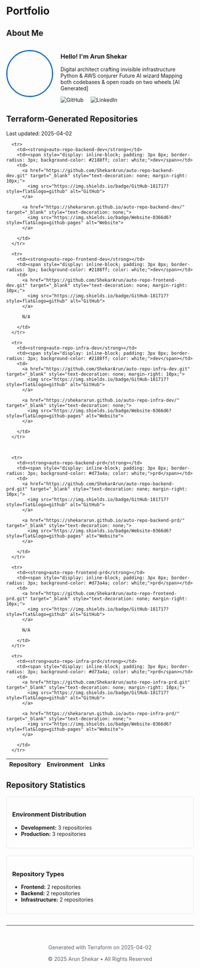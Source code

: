 # Portfolio

## About Me

<div style="display: flex; align-items: center; gap: 20px; margin-bottom: 30px;">
  <img src="https://github.com/ShekarArun.png" style="width: 120px; height: 120px; border-radius: 50%; object-fit: cover; border: 3px solid #0366d6;">
  <div>
    <h3>Hello! I'm Arun Shekar</h3>
    <p>Digital architect crafting invisible infrastructure
Python & AWS conjurer
Future AI wizard
Mapping both codebases & open roads on two wheels
[AI Generated]</p>
    <div style="margin-top: 10px;">
      <a href="https://github.com/ShekarArun" target="_blank" style="text-decoration: none; margin-right: 15px;">
        <img src="https://img.shields.io/badge/GitHub-%23181717.svg?style=for-the-badge&logo=github&logoColor=white" alt="GitHub">
      </a>
      <a href="https://linkedin.com/in/arun-shekar" target="_blank" style="text-decoration: none; margin-right: 15px;">
        <img src="https://img.shields.io/badge/LinkedIn-%230077B5.svg?style=for-the-badge&logo=linkedin&logoColor=white" alt="LinkedIn">
      </a>
    </div>
  </div>
</div>

## Terraform-Generated Repositories

<p>Last updated: 2025-04-02</p>

<table>
  <thead>
    <tr>
      <th>Repository</th>
      <th>Environment</th>
      <th>Links</th>
    </tr>
  </thead>
  <tbody>
    
      
      <tr>
        <td><strong>auto-repo-backend-dev</strong></td>
        <td><span style="display: inline-block; padding: 3px 8px; border-radius: 3px; background-color: #2188ff; color: white;">dev</span></td>
        <td>
          <a href="https://github.com/ShekarArun/auto-repo-backend-dev.git" target="_blank" style="text-decoration: none; margin-right: 10px;">
            <img src="https://img.shields.io/badge/GitHub-181717?style=flat&logo=github" alt="GitHub">
          </a>
          
          <a href="https://shekararun.github.io/auto-repo-backend-dev/" target="_blank" style="text-decoration: none;">
            <img src="https://img.shields.io/badge/Website-0366d6?style=flat&logo=github-pages" alt="Website">
          </a>
          
        </td>
      </tr>
      
      <tr>
        <td><strong>auto-repo-frontend-dev</strong></td>
        <td><span style="display: inline-block; padding: 3px 8px; border-radius: 3px; background-color: #2188ff; color: white;">dev</span></td>
        <td>
          <a href="https://github.com/ShekarArun/auto-repo-frontend-dev.git" target="_blank" style="text-decoration: none; margin-right: 10px;">
            <img src="https://img.shields.io/badge/GitHub-181717?style=flat&logo=github" alt="GitHub">
          </a>
          
          N/A
          
        </td>
      </tr>
      
      <tr>
        <td><strong>auto-repo-infra-dev</strong></td>
        <td><span style="display: inline-block; padding: 3px 8px; border-radius: 3px; background-color: #2188ff; color: white;">dev</span></td>
        <td>
          <a href="https://github.com/ShekarArun/auto-repo-infra-dev.git" target="_blank" style="text-decoration: none; margin-right: 10px;">
            <img src="https://img.shields.io/badge/GitHub-181717?style=flat&logo=github" alt="GitHub">
          </a>
          
          <a href="https://shekararun.github.io/auto-repo-infra-dev/" target="_blank" style="text-decoration: none;">
            <img src="https://img.shields.io/badge/Website-0366d6?style=flat&logo=github-pages" alt="Website">
          </a>
          
        </td>
      </tr>
      
    
      
      <tr>
        <td><strong>auto-repo-backend-prd</strong></td>
        <td><span style="display: inline-block; padding: 3px 8px; border-radius: 3px; background-color: #d73a4a; color: white;">prd</span></td>
        <td>
          <a href="https://github.com/ShekarArun/auto-repo-backend-prd.git" target="_blank" style="text-decoration: none; margin-right: 10px;">
            <img src="https://img.shields.io/badge/GitHub-181717?style=flat&logo=github" alt="GitHub">
          </a>
          
          <a href="https://shekararun.github.io/auto-repo-backend-prd/" target="_blank" style="text-decoration: none;">
            <img src="https://img.shields.io/badge/Website-0366d6?style=flat&logo=github-pages" alt="Website">
          </a>
          
        </td>
      </tr>
      
      <tr>
        <td><strong>auto-repo-frontend-prd</strong></td>
        <td><span style="display: inline-block; padding: 3px 8px; border-radius: 3px; background-color: #d73a4a; color: white;">prd</span></td>
        <td>
          <a href="https://github.com/ShekarArun/auto-repo-frontend-prd.git" target="_blank" style="text-decoration: none; margin-right: 10px;">
            <img src="https://img.shields.io/badge/GitHub-181717?style=flat&logo=github" alt="GitHub">
          </a>
          
          N/A
          
        </td>
      </tr>
      
      <tr>
        <td><strong>auto-repo-infra-prd</strong></td>
        <td><span style="display: inline-block; padding: 3px 8px; border-radius: 3px; background-color: #d73a4a; color: white;">prd</span></td>
        <td>
          <a href="https://github.com/ShekarArun/auto-repo-infra-prd.git" target="_blank" style="text-decoration: none; margin-right: 10px;">
            <img src="https://img.shields.io/badge/GitHub-181717?style=flat&logo=github" alt="GitHub">
          </a>
          
          <a href="https://shekararun.github.io/auto-repo-infra-prd/" target="_blank" style="text-decoration: none;">
            <img src="https://img.shields.io/badge/Website-0366d6?style=flat&logo=github-pages" alt="Website">
          </a>
          
        </td>
      </tr>
      
    
  </tbody>
</table>

## Repository Statistics

<div style="display: flex; flex-wrap: wrap; gap: 20px; margin-bottom: 30px;">
  <div style="flex: 1; min-width: 250px; padding: 15px; border: 1px solid #e1e4e8; border-radius: 6px;">
    <h3>Environment Distribution</h3>
    <ul>
      <li><strong>Development:</strong> 3 repositories</li>
      <li><strong>Production:</strong> 3 repositories</li>
    </ul>
  </div>
  
  <div style="flex: 1; min-width: 250px; padding: 15px; border: 1px solid #e1e4e8; border-radius: 6px;">
    <h3>Repository Types</h3>
    <ul>
      <li><strong>Frontend:</strong> 2 repositories</li>
      <li><strong>Backend:</strong> 2 repositories</li>
      <li><strong>Infrastructure:</strong> 2 repositories</li>
    </ul>
  </div>
</div>

---

<footer style="text-align: center; margin-top: 50px; color: #586069; font-size: 14px;">
  <p>Generated with Terraform on 2025-04-02</p>
  <p>© 2025 Arun Shekar • All Rights Reserved</p>
</footer>